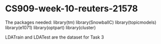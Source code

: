 # CS909-week-10-reuters-21578
The packages needed:
library(tm)
library(SnowballC)
library(topicmodels)
library(e1071)
library(optpart)
library(cluster)

LDATrain and LDATest are the dataset for Task 3
